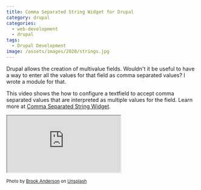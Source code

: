 ```yaml
---
title: Comma Separated String Widget for Drupal
category: drupal
categories:
  - web-development
  - drupal
tags:
  - Drupal Development
image: /assets/images/2020/strings.jpg
---
```

Drupal allows the creation of multivalue fields. Wouldn't it be useful to have a way to enter all
the values for that field as comma separated values? I wrote a module for that.

<!-- more -->

This video shows the how to configure a textfield to accept comma separated values that are
interpreted as multiple values for the field.  Learn more at [Comma Separated String Widget](https://www.drupal.org/project/comma_separated_string_widget).

<div class="video-wrapper"><iframe allowfullscreen src='https://youtube.com/embed/ixayXtaGIIQ' ></iframe></div>

<small>Photo by <a href="https://unsplash.com/@brookanderson?utm_source=unsplash&amp;utm_medium=referral&amp;utm_content=creditCopyText">Brook Anderson</a> on <a href="https://unsplash.com/s/photos/ropes?utm_source=unsplash&amp;utm_medium=referral&amp;utm_content=creditCopyText">Unsplash</a></small>